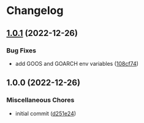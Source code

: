 # Changelog

## [1.0.1](https://github.com/Falklian/cloudflare-ddns/compare/v1.0.0...v1.0.1) (2022-12-26)


### Bug Fixes

* add GOOS and GOARCH env variables ([108cf74](https://github.com/Falklian/cloudflare-ddns/commit/108cf743746149427bb24e6260e412c40adaa6b4))

## 1.0.0 (2022-12-26)


### Miscellaneous Chores

* initial commit ([d251e24](https://github.com/Falklian/cloudflare-ddns/commit/d251e2435dd4b1224d1372f3db35371f3e4f75de))
